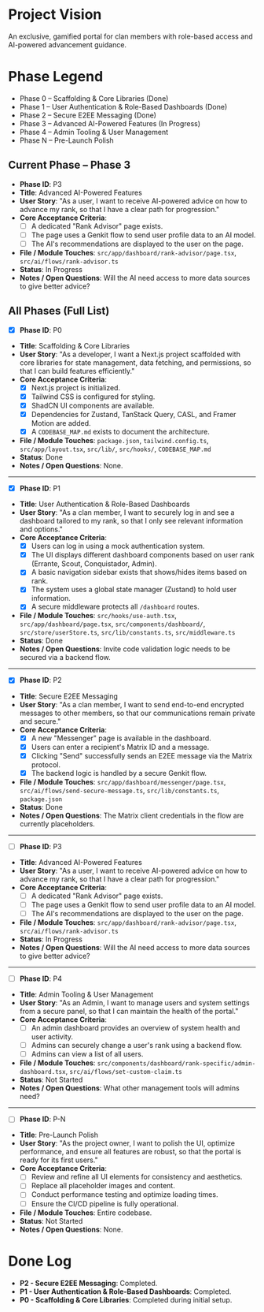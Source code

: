# Project Vision
An exclusive, gamified portal for clan members with role-based access and AI-powered advancement guidance.

# Phase Legend
- Phase 0 – Scaffolding & Core Libraries (Done)
- Phase 1 – User Authentication & Role-Based Dashboards (Done)
- Phase 2 – Secure E2EE Messaging (Done)
- Phase 3 – Advanced AI-Powered Features (In Progress)
- Phase 4 – Admin Tooling & User Management
- Phase N – Pre-Launch Polish

## Current Phase – Phase 3
- **Phase ID**: P3
- **Title**: Advanced AI-Powered Features
- **User Story**: "As a user, I want to receive AI-powered advice on how to advance my rank, so that I have a clear path for progression."
- **Core Acceptance Criteria**:
  - [ ] A dedicated "Rank Advisor" page exists.
  - [ ] The page uses a Genkit flow to send user profile data to an AI model.
  - [ ] The AI's recommendations are displayed to the user on the page.
- **File / Module Touches**: `src/app/dashboard/rank-advisor/page.tsx`, `src/ai/flows/rank-advisor.ts`
- **Status**: In Progress
- **Notes / Open Questions**: Will the AI need access to more data sources to give better advice?

## All Phases (Full List)

- [x] **Phase ID**: P0
- **Title**: Scaffolding & Core Libraries
- **User Story**: "As a developer, I want a Next.js project scaffolded with core libraries for state management, data fetching, and permissions, so that I can build features efficiently."
- **Core Acceptance Criteria**:
  - [x] Next.js project is initialized.
  - [x] Tailwind CSS is configured for styling.
  - [x] ShadCN UI components are available.
  - [x] Dependencies for Zustand, TanStack Query, CASL, and Framer Motion are added.
  - [x] A `CODEBASE_MAP.md` exists to document the architecture.
- **File / Module Touches**: `package.json`, `tailwind.config.ts`, `src/app/layout.tsx`, `src/lib/`, `src/hooks/`, `CODEBASE_MAP.md`
- **Status**: Done
- **Notes / Open Questions**: None.

---

- [x] **Phase ID**: P1
- **Title**: User Authentication & Role-Based Dashboards
- **User Story**: "As a clan member, I want to securely log in and see a dashboard tailored to my rank, so that I only see relevant information and options."
- **Core Acceptance Criteria**:
  - [x] Users can log in using a mock authentication system.
  - [x] The UI displays different dashboard components based on user rank (Errante, Scout, Conquistador, Admin).
  - [x] A basic navigation sidebar exists that shows/hides items based on rank.
  - [x] The system uses a global state manager (Zustand) to hold user information.
  - [x] A secure middleware protects all `/dashboard` routes.
- **File / Module Touches**: `src/hooks/use-auth.tsx`, `src/app/dashboard/page.tsx`, `src/components/dashboard/`, `src/store/userStore.ts`, `src/lib/constants.ts`, `src/middleware.ts`
- **Status**: Done
- **Notes / Open Questions**: Invite code validation logic needs to be secured via a backend flow.

---

- [x] **Phase ID**: P2
- **Title**: Secure E2EE Messaging
- **User Story**: "As a clan member, I want to send end-to-end encrypted messages to other members, so that our communications remain private and secure."
- **Core Acceptance Criteria**:
  - [x] A new "Messenger" page is available in the dashboard.
  - [x] Users can enter a recipient's Matrix ID and a message.
  - [x] Clicking "Send" successfully sends an E2EE message via the Matrix protocol.
  - [x] The backend logic is handled by a secure Genkit flow.
- **File / Module Touches**: `src/app/dashboard/messenger/page.tsx`, `src/ai/flows/send-secure-message.ts`, `src/lib/constants.ts`, `package.json`
- **Status**: Done
- **Notes / Open Questions**: The Matrix client credentials in the flow are currently placeholders.

---

- [ ] **Phase ID**: P3
- **Title**: Advanced AI-Powered Features
- **User Story**: "As a user, I want to receive AI-powered advice on how to advance my rank, so that I have a clear path for progression."
- **Core Acceptance Criteria**:
  - [ ] A dedicated "Rank Advisor" page exists.
  - [ ] The page uses a Genkit flow to send user profile data to an AI model.
  - [ ] The AI's recommendations are displayed to the user on the page.
- **File / Module Touches**: `src/app/dashboard/rank-advisor/page.tsx`, `src/ai/flows/rank-advisor.ts`
- **Status**: In Progress
- **Notes / Open Questions**: Will the AI need access to more data sources to give better advice?

---

- [ ] **Phase ID**: P4
- **Title**: Admin Tooling & User Management
- **User Story**: "As an Admin, I want to manage users and system settings from a secure panel, so that I can maintain the health of the portal."
- **Core Acceptance Criteria**:
  - [ ] An admin dashboard provides an overview of system health and user activity.
  - [ ] Admins can securely change a user's rank using a backend flow.
  - [ ] Admins can view a list of all users.
- **File / Module Touches**: `src/components/dashboard/rank-specific/admin-dashboard.tsx`, `src/ai/flows/set-custom-claim.ts`
- **Status**: Not Started
- **Notes / Open Questions**: What other management tools will admins need?

---

- [ ] **Phase ID**: P-N
- **Title**: Pre-Launch Polish
- **User Story**: "As the project owner, I want to polish the UI, optimize performance, and ensure all features are robust, so that the portal is ready for its first users."
- **Core Acceptance Criteria**:
  - [ ] Review and refine all UI elements for consistency and aesthetics.
  - [ ] Replace all placeholder images and content.
  - [ ] Conduct performance testing and optimize loading times.
  - [ ] Ensure the CI/CD pipeline is fully operational.
- **File / Module Touches**: Entire codebase.
- **Status**: Not Started
- **Notes / Open Questions**: None.

# Done Log
- **P2 - Secure E2EE Messaging**: Completed.
- **P1 - User Authentication & Role-Based Dashboards**: Completed.
- **P0 - Scaffolding & Core Libraries**: Completed during initial setup.
